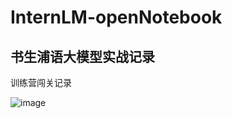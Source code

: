 # InternLM-openNotebook

## 书生浦语大模型实战记录

训练营闯关记录

![image](https://github.com/user-attachments/assets/93ff2412-777c-4619-812b-0134eb327cf3)

